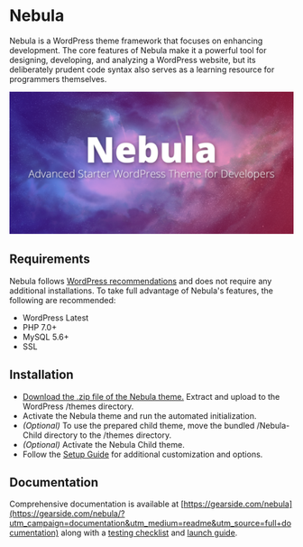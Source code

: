 # Nebula
Nebula is a WordPress theme framework that focuses on enhancing development. The core features of Nebula make it a powerful tool for designing, developing, and analyzing a WordPress website, but its deliberately prudent code syntax also serves as a learning resource for programmers themselves.

![Nebula](https://github.com/chrisblakley/Nebula/blob/master/assets/img/meta/og-thumb.png?raw=true)

## Requirements
Nebula follows [WordPress recommendations](https://wordpress.org/about/requirements/) and does not require any additional installations. To take full advantage of Nebula's features, the following are recommended:

- WordPress Latest
- PHP 7.0+
- MySQL 5.6+
- SSL

## Installation
- [Download the .zip file of the Nebula theme.](https://github.com/chrisblakley/Nebula/archive/master.zip) Extract and upload to the WordPress /themes directory.
- Activate the Nebula theme and run the automated initialization.
- *(Optional)* To use the prepared child theme, move the bundled /Nebula-Child directory to the /themes directory.
- *(Optional)* Activate the Nebula Child theme.
- Follow the [Setup Guide](https://gearside.com/nebula/get-started/?utm_campaign=documentation&utm_medium=readme&utm_source=setup+guide) for additional customization and options.

## Documentation
Comprehensive documentation is available at [https://gearside.com/nebula](https://gearside.com/nebula/?utm_campaign=documentation&utm_medium=readme&utm_source=full+documentation) along with a [testing checklist]((https://gearside.com/nebula/get-started/?utm_campaign=documentation&utm_medium=readme&utm_source=testing+checklist)) and [launch guide](https://gearside.com/nebula/get-started/?utm_campaign=documentation&utm_medium=readme&utm_source=launch+checklist).